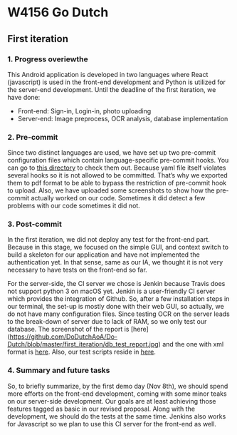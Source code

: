 # W4156 Go Dutch

## First iteration
### 1. Progress overiewthe
This Android application is developed in two languages where React (javascript) is used in the front-end development and Python is utilized for the server-end development. Until the deadline of the first iteration, we have done:

- Front-end:
  Sign-in, Login-in, photo uploading
- Server-end:
  Image preprocess, OCR analysis, database implementation

### 2. Pre-commit
Since two distinct languages are used, we have set up two pre-commit configuration files which contain language-specific pre-commit hooks. You can go to [this directory](https://github.com/DoDutchAoA/Do-Dutch/tree/master/first_iteration) to check them out. Because yaml file itself violates several hooks so it is not allowed to be committed. That’s why we exported them to pdf format to be able to bypass the restriction of pre-commit hook to upload.
Also, we have uploaded some screenshots to show how the pre-commit actually worked on our code. Sometimes it did detect a few problems with our code sometimes it did not.

### 3. Post-commit
In the first iteration, we did not deploy any test for the front-end part. Because in this stage, we focused on the simple GUI, and context switch to build a skeleton for our application and have not implemented the authentication yet. In that sense, same as our IA, we thought it is not very necessary to have tests on the front-end so far.

For the server-side, the CI server we chose is Jenkin because Travis does not support python 3 on macOS yet. Jenkin is a user-friendly CI server which provides the integration of Github. So, after a few installation steps in our terminal, the set-up is mostly done with their web GUI, so actually, we do not have many configuration files. Since testing OCR on the server leads to the break-down of server due to lack of RAM, so we only test our database. The screenshot of the report is [here] (https://github.com/DoDutchAoA/Do-Dutch/blob/master/first_iteration/db_test_report.jpg) and the one with xml format is [here](https://github.com/DoDutchAoA/Do-Dutch/blob/master/database/server/test-reports/db_results.xml). Also, our test scripts reside in [here](https://github.com/DoDutchAoA/Do-Dutch/blob/master/database/server/tests.py).

### 4. Summary and future tasks
So, to briefly summarize, by the first demo day (Nov 8th), we should spend more efforts on the front-end development, coming with some minor teaks on our server-side development. Our goals are at least achieving those features tagged as basic in our revised proposal. Along with the development, we should do the tests at the same time. Jenkins also works for Javascript so we plan to use this CI server for the front-end as well.
